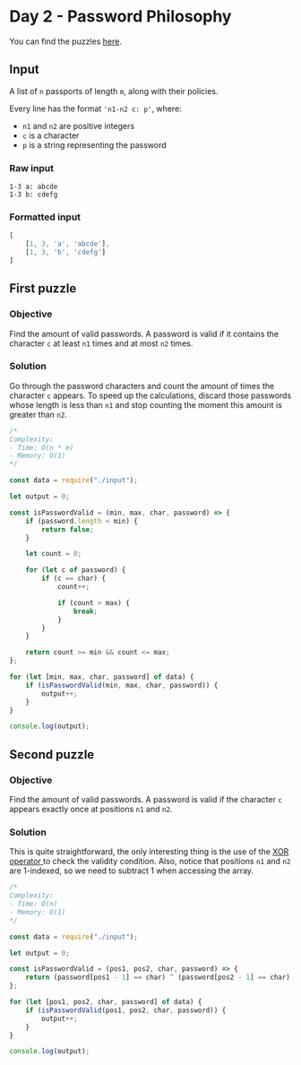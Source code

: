 # Day 2 - Password Philosophy

You can find the puzzles [here](https://adventofcode.com/2020/day/2).

## Input

A list of `n` passports of length `m`, along with their policies. 

Every line has the format `'n1-n2 c: p'`, where:

- `n1` and `n2` are positive integers
- `c` is a character
- `p` is a string representing the password

### Raw input

```
1-3 a: abcde
1-3 b: cdefg
```

### Formatted input

```js
[
    [1, 3, 'a', 'abcde'],
    [1, 3, 'b', 'cdefg']
]
```

## First puzzle

### Objective

Find the amount of valid passwords. A password is valid if it contains the character `c` at least `n1` times and at most `n2` times.

### Solution

Go through the password characters and count the amount of times the character `c` appears. To speed up the calculations, discard those passwords whose length is less than `n1` and stop counting the moment this amount is greater than `n2`.

```js
/*
Complexity:
- Time: O(n * m)
- Memory: O(1)
*/

const data = require("./input");

let output = 0;

const isPasswordValid = (min, max, char, password) => {
	if (password.length < min) {
		return false;
	}

	let count = 0;

	for (let c of password) {
		if (c == char) {
			count++;

			if (count > max) {
				break;
			}
		}
	}

	return count >= min && count <= max;
};

for (let [min, max, char, password] of data) {
	if (isPasswordValid(min, max, char, password)) {
		output++;
	}
}

console.log(output);
```

## Second puzzle

### Objective

Find the amount of valid passwords. A password is valid if the character `c` appears exactly once at positions `n1` and `n2`.

### Solution

This is quite straightforward, the only interesting thing is the use of the [XOR operator ](https://developer.mozilla.org/en-US/docs/Web/JavaScript/Reference/Operators/Bitwise_XOR) to check the validity condition. Also, notice that positions `n1` and `n2` are 1-indexed, so we need to subtract 1 when accessing the array.

```js
/*
Complexity:
- Time: O(n)
- Memory: O(1)
*/

const data = require("./input");

let output = 0;

const isPasswordValid = (pos1, pos2, char, password) => {
	return (password[pos1 - 1] == char) ^ (password[pos2 - 1] == char);
};

for (let [pos1, pos2, char, password] of data) {
	if (isPasswordValid(pos1, pos2, char, password)) {
		output++;
	}
}

console.log(output);
```